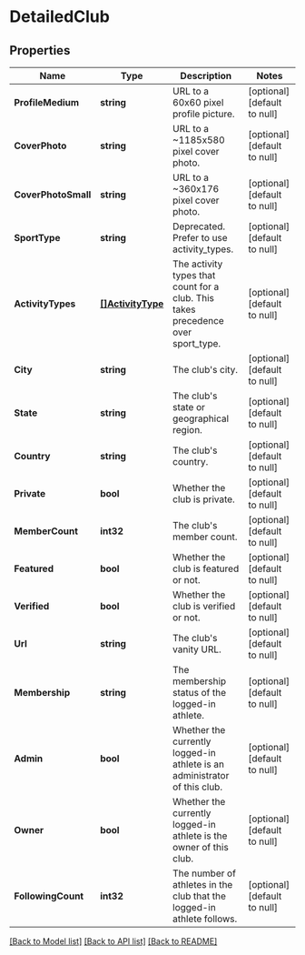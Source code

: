 # DetailedClub

## Properties
Name | Type | Description | Notes
------------ | ------------- | ------------- | -------------
**ProfileMedium** | **string** | URL to a 60x60 pixel profile picture. | [optional] [default to null]
**CoverPhoto** | **string** | URL to a ~1185x580 pixel cover photo. | [optional] [default to null]
**CoverPhotoSmall** | **string** | URL to a ~360x176  pixel cover photo. | [optional] [default to null]
**SportType** | **string** | Deprecated. Prefer to use activity_types. | [optional] [default to null]
**ActivityTypes** | [**[]ActivityType**](ActivityType.md) | The activity types that count for a club. This takes precedence over sport_type. | [optional] [default to null]
**City** | **string** | The club&#x27;s city. | [optional] [default to null]
**State** | **string** | The club&#x27;s state or geographical region. | [optional] [default to null]
**Country** | **string** | The club&#x27;s country. | [optional] [default to null]
**Private** | **bool** | Whether the club is private. | [optional] [default to null]
**MemberCount** | **int32** | The club&#x27;s member count. | [optional] [default to null]
**Featured** | **bool** | Whether the club is featured or not. | [optional] [default to null]
**Verified** | **bool** | Whether the club is verified or not. | [optional] [default to null]
**Url** | **string** | The club&#x27;s vanity URL. | [optional] [default to null]
**Membership** | **string** | The membership status of the logged-in athlete. | [optional] [default to null]
**Admin** | **bool** | Whether the currently logged-in athlete is an administrator of this club. | [optional] [default to null]
**Owner** | **bool** | Whether the currently logged-in athlete is the owner of this club. | [optional] [default to null]
**FollowingCount** | **int32** | The number of athletes in the club that the logged-in athlete follows. | [optional] [default to null]

[[Back to Model list]](../README.md#documentation-for-models) [[Back to API list]](../README.md#documentation-for-api-endpoints) [[Back to README]](../README.md)

